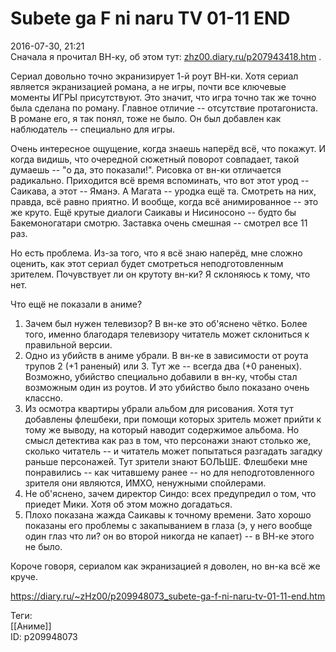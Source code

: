 Subete ga F ni naru TV 01-11 END
=================================

   
 2016-07-30, 21:21   
  Сначала я прочитал ВН-ку, об этом тут:  [zhz00.diary.ru/p207943418.htm](Subete%20ga%20F%20ni%20naru%20(VN))  .   
   
 Сериал довольно точно экранизирует 1-й роут ВН-ки. Хотя сериал является экранизацией романа, а не игры, почти все ключевые моменты ИГРЫ присутствуют. Это значит, что игра точно так же точно была сделана по роману. Главное отличие -- отсутствие протагониста. В романе его, я так понял, тоже не было. Он был добавлен как наблюдатель -- специально для игры.   
   
 Очень интересное ощущение, когда знаешь наперёд всё, что покажут. И когда видишь, что очередной сюжетный поворот совпадает, такой думаешь -- "о да, это показали!". Рисовка от вн-ки отличается радикально. Приходится всё время вспоминать, что вот этот урод -- Саикава, а этот -- Яманэ. А Магата -- уродка ещё та. Смотреть на них, правда, всё равно приятно. И вообще, когда всё анимированное -- это же круто. Ещё крутые диалоги Саикавы и Нисиносоно -- будто бы Бакемоногатари смотрю. Заставка очень смешная -- смотрел все 11 раз.   
   
 Но есть проблема. Из-за того, что я всё знаю наперёд, мне сложно оценить, как этот сериал будет смотреться неподготовленным зрителем. Почувствует ли он крутоту вн-ки? Я склоняюсь к тому, что нет.   
   
 Что ещё не показали в аниме?   
 1. Зачем был нужен телевизор? В вн-ке это об'яснено чётко. Более того, именно благодаря телевизору читатель может склониться к правильной версии.   
 2. Одно из убийств в аниме убрали. В вн-ке в зависимости от роута трупов 2 (+1 раненый) или 3. Тут же -- всегда два (+0 раненых). Возможно, убийство специально добавили в вн-ку, чтобы стал возможным один из роутов. И это убийство было показано очень классно.   
 3. Из осмотра квартиры убрали альбом для рисования. Хотя тут добавлены флешбеки, при помощи которых зритель может прийти к тому же выводу, на который наводит содержимое альбома. Но смысл детектива как раз в том, что персонажи знают столько же, сколько читатель -- и читатель может попытаться разгадать загадку раньше персонажей. Тут зрители знают БОЛЬШЕ. Флешбеки мне понравились -- как читавшему ранее -- но для неподготовленного зрителя они являются, ИМХО, ненужными спойлерами.   
 4. Не об'яснено, зачем директор Синдо: всех предупредил о том, что приедет Мики. Хотя об этом можно догадаться.   
 5. Плохо показана жажда Саикавы к точному времени. Зато хорошо показаны его проблемы с закапыванием в глаза (э, у него вообще один глаз что ли? он во второй никогда не капает) -- в ВН-ке этого не было.   
   
 Короче говоря, сериалом как экранизацией я доволен, но вн-ка всё же круче.   
    
 <https://diary.ru/~zHz00/p209948073_subete-ga-f-ni-naru-tv-01-11-end.htm>   
   
 Теги:   
 [[Аниме]]   
 ID: p209948073